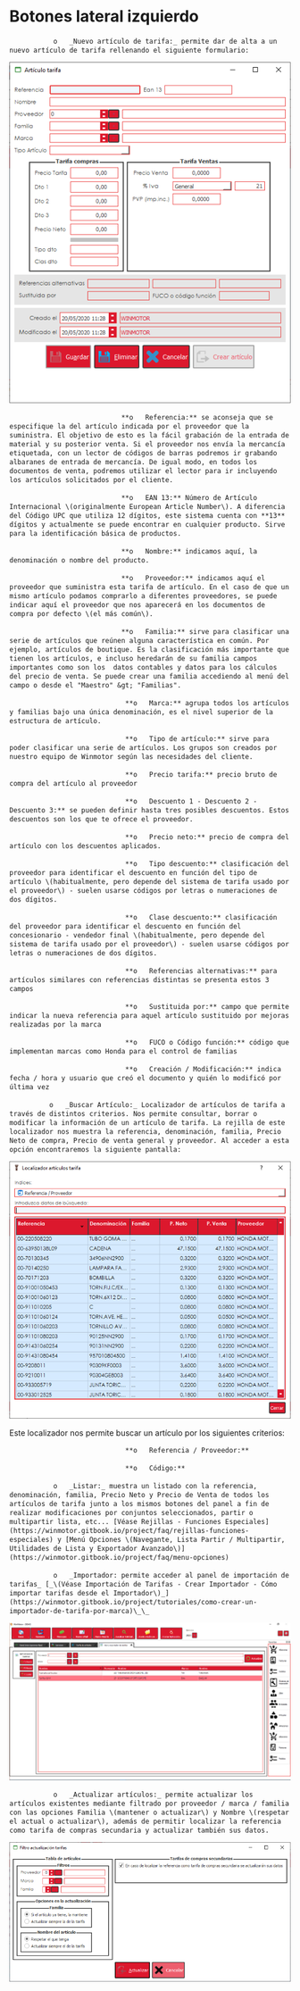 # Botones lateral izquierdo

               o   _Nuevo artículo de tarifa:_ permite dar de alta a un nuevo artículo de tarifa rellenando el siguiente formulario:

![](../../../../.gitbook/assets/image%20%28381%29.png)

                                **o   Referencia:** se aconseja que se especifique la del artículo indicada por el proveedor que la suministra. El objetivo de esto es la fácil grabación de la entrada de material y su posterior venta. Si el proveedor nos envía la mercancía etiquetada, con un lector de códigos de barras podremos ir grabando albaranes de entrada de mercancía. De igual modo, en todos los documentos de venta, podremos utilizar el lector para ir incluyendo los artículos solicitados por el cliente.

                                **o   EAN 13:** Número de Artículo Internacional \(originalmente European Article Number\). A diferencia del Código UPC que utiliza 12 dígitos, este sistema cuenta con **13** dígitos y actualmente se puede encontrar en cualquier producto. Sirve para la identificación básica de productos.

                                **o   Nombre:** indicamos aquí, la denominación o nombre del producto.

                                **o   Proveedor:** indicamos aquí el proveedor que suministra esta tarifa de artículo. En el caso de que un mismo artículo podamos comprarlo a diferentes proveedores, se puede indicar aquí el proveedor que nos aparecerá en los documentos de compra por defecto \(el más común\).

                                **o   Familia:** sirve para clasificar una serie de artículos que reúnen alguna característica en común. Por ejemplo, artículos de boutique. Es la clasificación más importante que tienen los artículos, e incluso heredarán de su familia campos importantes como son los  datos contables y datos para los cálculos del precio de venta. Se puede crear una familia accediendo al menú del campo o desde el "Maestro" &gt; "Familias".

                                 **o   Marca:** agrupa todos los artículos y familias bajo una única denominación, es el nivel superior de la estructura de artículo.

                                 **o   Tipo de artículo:** sirve para poder clasificar una serie de artículos. Los grupos son creados por nuestro equipo de Winmotor según las necesidades del cliente.

                                 **o   Precio tarifa:** precio bruto de compra del artículo al proveedor

                                 **o   Descuento 1 - Descuento 2 - Descuento 3:** se pueden definir hasta tres posibles descuentos. Estos descuentos son los que te ofrece el proveedor.

                                 **o   Precio neto:** precio de compra del artículo con los descuentos aplicados.

                                 **o   Tipo descuento:** clasificación del proveedor para identificar el descuento en función del tipo de artículo \(habitualmente, pero depende del sistema de tarifa usado por el proveedor\) - suelen usarse códigos por letras o numeraciones de dos dígitos.

                                 **o   Clase descuento:** clasificación del proveedor para identificar el descuento en función del concesionario - vendedor final \(habitualmente, pero depende del sistema de tarifa usado por el proveedor\) - suelen usarse códigos por letras o numeraciones de dos dígitos.

                                 **o   Referencias alternativas:** para artículos similares con referencias distintas se presenta estos 3 campos

                                 **o   Sustituida por:** campo que permite indicar la nueva referencia para aquel artículo sustituido por mejoras realizadas por la marca

                                 **o   FUCO o Código función:** código que implementan marcas como Honda para el control de familias

                                 **o   Creación / Modificación:** indica fecha / hora y usuario que creó el documento y quién lo modificó por última vez

              o   _Buscar Artículo:_ Localizador de artículos de tarifa a través de distintos criterios. Nos permite consultar, borrar o modificar la información de un artículo de tarifa. La rejilla de este localizador nos muestra la referencia, denominación, familia, Precio Neto de compra, Precio de venta general y proveedor. Al acceder a esta opción encontraremos la siguiente pantalla:

![](../../../../.gitbook/assets/image%20%28390%29.png)

Este localizador nos permite buscar un artículo por los siguientes criterios:

                                 **o   Referencia / Proveedor:** 

                                 **o   Código:** 

               o   _Listar:_ muestra un listado con la referencia, denominación, familia, Precio Neto y Precio de Venta de todos los artículos de tarifa junto a los mismos botones del panel a fin de realizar modificaciones por conjuntos seleccionados, partir o multipartir lista, etc... [Véase Rejillas - Funciones Especiales](https://winmotor.gitbook.io/project/faq/rejillas-funciones-especiales) y [Menú Opciones \(Navegante, Lista Partir / Multipartir, Utilidades de Lista y Exportador Avanzado\)](https://winmotor.gitbook.io/project/faq/menu-opciones)

               o   _Importador: permite acceder al panel de importación de tarifas_ [_\(Véase Importación de Tarifas - Crear Importador - Cómo importar tarifas desde el Importador\)_](https://winmotor.gitbook.io/project/tutoriales/como-crear-un-importador-de-tarifa-por-marca)\_\_

![](../../../../.gitbook/assets/image%20%28366%29.png)

               o   _Actualizar artículos:_ permite actualizar los artículos existentes mediante filtrado por proveedor / marca / familia con las opciones Familia \(mantener o actualizar\) y Nombre \(respetar el actual o actualizar\), además de permitir localizar la referencia como tarifa de compras secundaria y actualizar también sus datos.

![](../../../../.gitbook/assets/image%20%28395%29.png)

